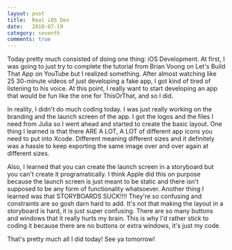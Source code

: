 ```yaml
---
layout: post
title:  Real iOS Dev
date:   2018-07-19
category: seventh
comments: true
---
```


Today pretty much consisted of doing one thing: iOS Development. At first, I was going to just try to complete the tutorial from Brian Voong on Let's Build That App on YouTube but I realized something. After almost watching like 25 30-minute videos of just developing a fake app, I got kind of tired of listening to his voice. At this point, I really want to start developing an app that would be fun like the one for ThisOrThat, and so I did.

In reality, I didn't do much coding today. I was just really working on the branding and the launch screen of the app. I got the logos and the files I need from Julia so I went ahead and started to create the basic layout. One thing I learned is that there ARE A LOT, A LOT of different app icons you need to put into Xcode. Different meaning different sizes and it definitely was a hassle to keep exporting the same image over and over again at different sizes. 

Also, I learned that you can create the launch screen in a storyboard but you can't create it programatically. I think Apple did this on purpose because the launch screen is just meant to be static and there isn't supposed to be any form of functionality whatsoever. Another thing I learned was that STORYBOARDS SUCK!!!! They're so confusing and constraints are so gosh darn hard to add. It's not that making the layout in a storyboard is hard, it is just super confusing. There are so many buttons and windows that it really hurts my brain. This is why I'd rather stick to coding it because there are no buttons or extra windows, it's just my code. 

That's pretty much all I did today! See ya tomorrow!